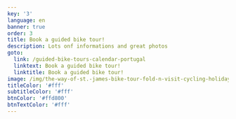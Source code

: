 ```yaml
---
key: '3'
language: en
banner: true
order: 3
title: Book a guided bike tour!
description: Lots onf informations and great photos
goto:
  link: /guided-bike-tours-calendar-portugal
  linktext: Book a guided bike tour!
  linktitle: Book a guided bike tour!
image: /img/the-way-of-st.-james-bike-tour-fold-n-visit-cycling-holidays-3581.jpg
titleColor: '#fff'
subtitleColor: '#fff'
btnColor: '#ffd800'
btnTextColor: '#fff'
---
```


